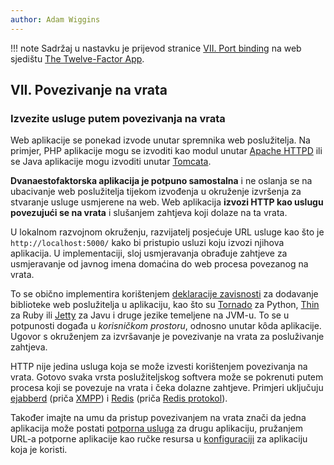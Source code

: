 ```yaml
---
author: Adam Wiggins
---
```


!!! note
    Sadržaj u nastavku je prijevod stranice [VII. Port binding](https://12factor.net/port-binding) na web sjedištu [The Twelve-Factor App](https://12factor.net/).

## VII. Povezivanje na vrata
### Izvezite usluge putem povezivanja na vrata

Web aplikacije se ponekad izvode unutar spremnika web poslužitelja. Na primjer, PHP aplikacije mogu se izvoditi kao modul unutar [Apache HTTPD](https://httpd.apache.org/) ili se Java aplikacije mogu izvoditi unutar [Tomcata](https://tomcat.apache.org/).

**Dvanaestofaktorska aplikacija je potpuno samostalna** i ne oslanja se na ubacivanje web poslužitelja tijekom izvođenja u okruženje izvršenja za stvaranje usluge usmjerene na web. Web aplikacija **izvozi HTTP kao uslugu povezujući se na vrata** i slušanjem zahtjeva koji dolaze na ta vrata.

U lokalnom razvojnom okruženju, razvijatelj posjećuje URL usluge kao što je `http://localhost:5000/` kako bi pristupio usluzi koju izvozi njihova aplikacija. U implementaciji, sloj usmjeravanja obrađuje zahtjeve za usmjeravanje od javnog imena domaćina do web procesa povezanog na vrata.

To se obično implementira korištenjem [deklaracije zavisnosti](dependencies.md) za dodavanje biblioteke web poslužitelja u aplikaciju, kao što su [Tornado](https://www.tornadoweb.org/) za Python, [Thin](https://github.com/macournoyer/thin) za Ruby ili [Jetty](https://www.eclipse.org/jetty/) za Javu i druge jezike temeljene na JVM-u. To se u potpunosti događa u *korisničkom prostoru*, odnosno unutar kôda aplikacije. Ugovor s okruženjem za izvršavanje je povezivanje na vrata za posluživanje zahtjeva.

HTTP nije jedina usluga koja se može izvesti korištenjem povezivanja na vrata. Gotovo svaka vrsta poslužiteljskog softvera može se pokrenuti putem procesa koji se povezuje na vrata i čeka dolazne zahtjeve. Primjeri uključuju [ejabberd](https://www.ejabberd.im/) (priča [XMPP](https://xmpp.org/)) i [Redis](https://redis.io/) (priča [Redis protokol](https://redis.io/topics/protocol)).

Također imajte na umu da pristup povezivanjem na vrata znači da jedna aplikacija može postati [potporna usluga](backing-services.md) za drugu aplikaciju, pružanjem URL-a potporne aplikacije kao ručke resursa u [konfiguraciji](config.md) za aplikaciju koja je koristi.
